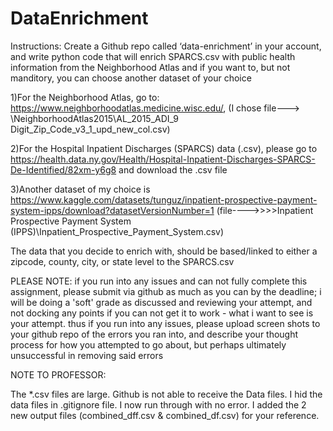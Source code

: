 
# DataEnrichment
Instructions:
Create a Github repo called ‘data-enrichment’ in your account, and write python code that will enrich SPARCS.csv with
public health information from the Neighborhood Atlas and if you want to, but not manditory, you can choose another dataset of your choice

1)For the Neighborhood Atlas, go to: https://www.neighborhoodatlas.medicine.wisc.edu/, 
(I chose file---> \NeighborhoodAtlas2015\AL_2015_ADI_9 Digit_Zip_Code_v3_1_upd_new_col.csv)

2)For the Hospital Inpatient Discharges (SPARCS) data (.csv), please go to https://health.data.ny.gov/Health/Hospital-Inpatient-Discharges-SPARCS-De-Identified/82xm-y6g8 and download the .csv file 

3)Another dataset of my choice is https://www.kaggle.com/datasets/tunguz/inpatient-prospective-payment-system-ipps/download?datasetVersionNumber=1
(file---->>>>Inpatient Prospective Payment System (IPPS)\Inpatient_Prospective_Payment_System.csv)

The data that you decide to enrich with, should be based/linked to either a zipcode, county, city, or state level to the SPARCS.csv


PLEASE NOTE: if you run into any issues and can not fully complete this assignment, please submit via github as much as you can by the deadline; i will be doing a 'soft' grade as discussed and reviewing your attempt, and not docking any points if you can not get it to work - what i want to see is your attempt. thus if you run into any issues, please upload screen shots to your github repo of the errors you ran into, and describe your thought process for how you attempted to go about, but perhaps ultimately unsuccessful in removing said errors



NOTE TO PROFESSOR:

The *.csv files are large. Github is not able to receive the Data files.  I hid the data files in .gitignore file.
I now run through with no error.  I added the 2 new output files (combined_dff.csv & combined_df.csv) for your reference. 




